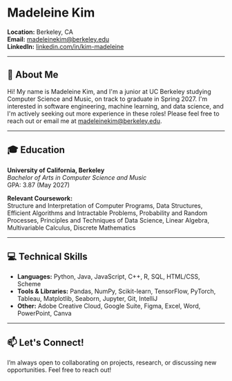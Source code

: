 # Madeleine Kim

**Location:** Berkeley, CA  
**Email:** [madeleinekim@berkeley.edu](mailto:madeleinekim@berkeley.edu)  
**LinkedIn:** [linkedin.com/in/kim-madeleine](https://www.linkedin.com/in/kim-madeleine/)  

---

## 👋 About Me

Hi! My name is Madeleine Kim, and I'm a junior at UC Berkeley studying Computer Science and Music, on track to graduate in Spring 2027. I'm interested in software engineering, machine learning, and data science, and I'm actively seeking out more experience in these roles! Please feel free to reach out or email me at madeleinekim@berkeley.edu.

---

## 🎓 Education

**University of California, Berkeley**  
_Bachelor of Arts in Computer Science and Music_  
GPA: 3.87 (May 2027)

**Relevant Coursework:**  
Structure and Interpretation of Computer Programs, Data Structures, Efficient Algorithms and Intractable Problems, Probability and Random Processes, Principles and Techniques of Data Science, Linear Algebra, Multivariable Calculus, Discrete Mathematics

---

## 💻 Technical Skills

- **Languages:** Python, Java, JavaScript, C++, R, SQL, HTML/CSS, Scheme
- **Tools & Libraries:** Pandas, NumPy, Scikit-learn, TensorFlow, PyTorch, Tableau, Matplotlib, Seaborn, Jupyter, Git, IntelliJ
- **Other:** Adobe Creative Cloud, Google Suite, Figma, Excel, Word, PowerPoint, Canva

---

## 📫 Let's Connect!

I’m always open to collaborating on projects, research, or discussing new opportunities. Feel free to reach out!
